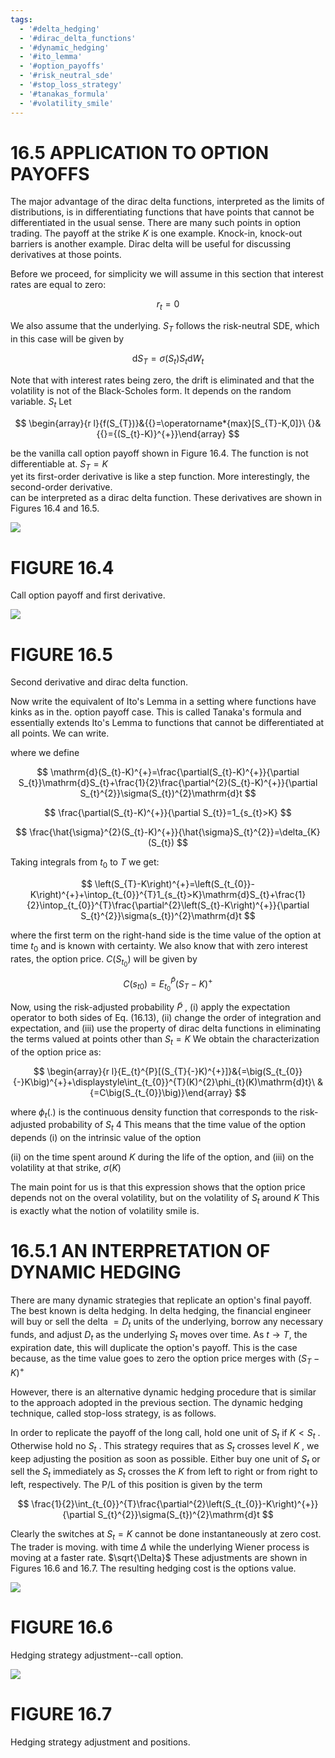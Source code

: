 ```yaml
---
tags:
  - '#delta_hedging'
  - '#dirac_delta_functions'
  - '#dynamic_hedging'
  - '#ito_lemma'
  - '#option_payoffs'
  - '#risk_neutral_sde'
  - '#stop_loss_strategy'
  - '#tanakas_formula'
  - '#volatility_smile'
---
```

# 16.5 APPLICATION TO OPTION PAYOFFS  

The major advantage of the dirac delta functions, interpreted as the limits of distributions, is in differentiating functions that have points that cannot be differentiated in the usual sense. There are many such points in option trading. The payoff at the strike $K$ is one example. Knock-in, knock-out barriers is another example. Dirac delta will be useful for discussing derivatives at those points.  

Before we proceed, for simplicity we will assume in this section that interest rates are equal to zero:  

$$
r_{t}=0
$$  

We also assume that the underlying. $S_{T}$ follows the risk-neutral SDE, which in this case will be given by  

$$
\mathrm{d}S_{T}=\sigma(S_{t})S_{t}\mathrm{d}W_{t}
$$  

Note that with interest rates being zero, the drift is eliminated and that the volatility is not of the Black-Scholes form. It depends on the random variable. $S_{t}$ Let  

$$
\begin{array}{r l}{f(S_{T})}&{{}=\operatorname*{max}[S_{T}-K,0]}\ {}&{{}={(S_{t}-K)}^{+}}\end{array}
$$  

be the vanilla call option payoff shown in Figure 16.4. The function is not differentiable at. $S_{T}=K$   
yet its first-order derivative is like a step function. More interestingly, the second-order derivative.   
can be interpreted as a dirac delta function. These derivatives are shown in Figures 16.4 and 16.5.  

![](84af7d7cca5683f0004509b7f80b494242a00c1ad87c9aab070852487d1aa80a.jpg)  

# FIGURE 16.4  

Call option payoff and first derivative.  

![](10903b1facec339c139272a2950b19a0a2c6b3acb094ab332f18fd6a5cbf3504.jpg)  

# FIGURE 16.5  

Second derivative and dirac delta function.  

Now write the equivalent of Ito's Lemma in a setting where functions have kinks as in the. option payoff case. This is called Tanaka's formula and essentially extends Ito's Lemma to functions that cannot be differentiated at all points. We can write.  

where we define  

$$
\mathrm{d}(S_{t}-K)^{+}=\frac{\partial(S_{t}-K)^{+}}{\partial S_{t}}\mathrm{d}S_{t}+\frac{1}{2}\frac{\partial^{2}(S_{t}-K)^{+}}{\partial S_{t}^{2}}\sigma(S_{t})^{2}\mathrm{d}t
$$  

$$
\frac{\partial(S_{t}-K)^{+}}{\partial S_{t}}=1_{s_{t}>K}
$$  

$$
\frac{\hat{\sigma}^{2}(S_{t}-K)^{+}}{\hat{\sigma}S_{t}^{2}}=\delta_{K}(S_{t})
$$  

Taking integrals from $t_{0}$ to $T$ we get:  

$$
\left(S_{T}-K\right)^{+}=\left(S_{t_{0}}-K\right)^{+}+\intop_{t_{0}}^{T}1_{s_{t}>K}\mathrm{d}S_{t}+\frac{1}{2}\intop_{t_{0}}^{T}\frac{\partial^{2}\left(S_{t}-K\right)^{+}}{\partial S_{t}^{2}}\sigma(s_{t})^{2}\mathrm{d}t
$$  

where the first term on the right-hand side is the time value of the option at time $t_{0}$ and is known with certainty. We also know that with zero interest rates, the option price. $C\left({{S}_{t_{0}}}\right)$ will be given by  

$$
C\left({{s}_{t}}_{0}\right)={{E}_{t_{0}}^{\tilde{P}}}{{({S}_{T}}-K)^{+}}
$$  

Now, using the risk-adjusted probability $\tilde{P}$ , (i) apply the expectation operator to both sides of Eq. (16.13), (ii) change the order of integration and expectation, and (iii) use the property of dirac delta functions in eliminating the terms valued at points other than $S_{t}=K$ We obtain the characterization of the option price as:  

$$
\begin{array}{r l}{E_{t}^{P}[(S_{T}{-}K)^{+}]}&{=\big(S_{t_{0}}{-}K\big)^{+}+\displaystyle\int_{t_{0}}^{T}(K)^{2}\phi_{t}(K)\mathrm{d}t}\ &{=C\big(S_{t_{0}}\big)}\end{array}
$$  

where $\phi_{t}(.)$ is the continuous density function that corresponds to the risk-adjusted probability of $S_{t}$ 4 This means that the time value of the option depends (i) on the intrinsic value of the option  

(ii) on the time spent around $K$ during the life of the option, and (iii) on the volatility at that strike, $\sigma(K)$  

The main point for us is that this expression shows that the option price depends not on the overal volatility, but on the volatility of $S_{t}$ around $K$ This is exactly what the notion of volatility smile is.  

# 16.5.1 AN INTERPRETATION OF DYNAMIC HEDGING  

There are many dynamic strategies that replicate an option's final payoff. The best known is delta hedging. In delta hedging, the financial engineer will buy or sell the delta $=D_{t}$ units of the underlying, borrow any necessary funds, and adjust $D_{t}$ as the underlying $S_{t}$ moves over time. As $t\rightarrow T,$ the expiration date, this will duplicate the option's payoff. This is the case because, as the time value goes to zero the option price merges with $\left(S_{T}-K\right)^{+}$  

However, there is an alternative dynamic hedging procedure that is similar to the approach adopted in the previous section. The dynamic hedging technique, called stop-loss strategy, is as follows.  

In order to replicate the payoff of the long call, hold one unit of $S_{t}$ if $K<S_{t}$ . Otherwise hold no $S_{t}$ . This strategy requires that as $S_{t}$ crosses level $K$ , we keep adjusting the position as soon as possible. Either buy one unit of $S_{t}$ or sell the $S_{t}$ immediately as $S_{t}$ crosses the $K$ from left to right or from right to left, respectively. The $\mathrm{P}/\mathrm{L}$ of this position is given by the term  

$$
\frac{1}{2}\int_{t_{0}}^{T}\frac{\partial^{2}\left(S_{t_{0}}-K\right)^{+}}{\partial S_{t}^{2}}\sigma(S_{t})^{2}\mathrm{d}t
$$  

Clearly the switches at $S_{t}=K$ cannot be done instantaneously at zero cost. The trader is moving. with time $\Delta$ while the underlying Wiener process is moving at a faster rate. $\sqrt{\Delta}$ These adjustments are shown in Figures 16.6 and 16.7. The resulting hedging cost is the options value.  

![](fc79b648a0283bef9558132d185e002210afe21ea9b88b61b5ce4b2e8e4abf2e.jpg)  

# FIGURE 16.6  

Hedging strategy adjustment--call option.  

![](67a1b301769657a03f957248e8ae125ac9c42d91ac4057d18fef0d9a185ca9bc.jpg)  

# FIGURE 16.7  

Hedging strategy adjustment and positions.  
